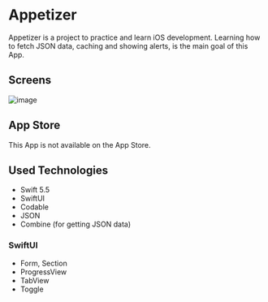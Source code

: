 # Appetizer
Appetizer is a project to practice and learn iOS development. Learning how to fetch JSON data, caching and showing alerts,
is the main goal of this App.

## Screens
![image](https://i.ibb.co/ZTLMCTx/appetizer-Banner.png)


## App Store
This App is not available on the App Store.

## Used Technologies
- Swift 5.5
- SwiftUI
- Codable
- JSON
- Combine (for getting JSON data)

### SwiftUI
- Form, Section
- ProgressView
- TabView
- Toggle


